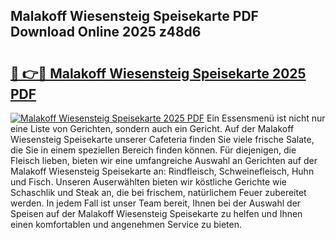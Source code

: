 ## Malakoff Wiesensteig Speisekarte PDF Download Online 2025 z48d6

# <h2><a href="http://gcddlii.nevu.top/?p=Malakoff+Wiesensteig+Speisekarte">🔗 👉🔴 Malakoff Wiesensteig Speisekarte 2025 PDF</a></h2>

[![Malakoff Wiesensteig Speisekarte 2025 PDF](https://i.imgur.com/dBaPXMq.png)](http://gcddlii.nevu.top/?p=Malakoff+Wiesensteig+Speisekarte)
Ein Essensmenü ist nicht nur eine Liste von Gerichten, sondern auch ein Gericht. Auf der Malakoff Wiesensteig Speisekarte unserer Cafeteria finden Sie viele frische Salate, die Sie in einem speziellen Bereich finden können. Für diejenigen, die Fleisch lieben, bieten wir eine umfangreiche Auswahl an Gerichten auf der Malakoff Wiesensteig Speisekarte an: Rindfleisch, Schweinefleisch, Huhn und Fisch. Unseren Auserwählten bieten wir köstliche Gerichte wie Schaschlik und Steak an, die bei frischem, natürlichem Feuer zubereitet werden. In jedem Fall ist unser Team bereit, Ihnen bei der Auswahl der Speisen auf der Malakoff Wiesensteig Speisekarte zu helfen und Ihnen einen komfortablen und angenehmen Service zu bieten.
